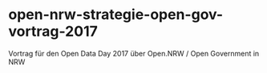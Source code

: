 # open-nrw-strategie-open-gov-vortrag-2017
Vortrag für den Open Data Day 2017 über Open.NRW / Open Government in NRW
